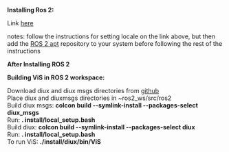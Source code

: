 **Installing Ros 2:**  

Link [here](https://index.ros.org/doc/ros2/Installation/Linux-Development-Setup/)

notes: follow the instructions for setting locale on the link above, but then add the [ROS 2 apt](https://index.ros.org/doc/ros2/Installation/Linux-Install-Debians/#linux-install-debians-setup-sources) repository to your system before following the rest of the instructions

**After Installing ROS 2**  

**Building ViS in ROS 2 workspace:**  

Download diux and diux msgs directories from [github](https://github.com/neyaMavlinkViS/mavlinkViS)  
Place diux and diuxmsgs directories in ~ros2_ws/src/ros2  
Build diux msgs:        **colcon build --symlink-install --packages-select diux_msgs**  
Run:        **. install/local_setup.bash**  
Build diux:        **colcon build --symlink-install --packages-select diux**  
Run:        **. install/local_setup.bash**  
To run ViS:        **./install/diux/bin/ViS**  



